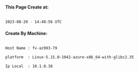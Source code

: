 
   
#### This Page Create at:

```bash

2023-08-20 - 14:48:56 UTC

```

#### Create By Machine:

```bash

Host Name : fv-az993-79

platform  : Linux-5.15.0-1042-azure-x86_64-with-glibc2.35

Ip Local  : 10.1.0.38

```

